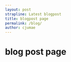```yaml
---
layout: post
strapline: Latest blogpost
title: blogpost page
permalink: /blog/
author: cjumae
---
```

# blog post page
